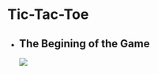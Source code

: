 ﻿# Tic-Tac-Toe


- ## The Begining of the Game
  <img align="left" src="https://i.hizliresim.com/hzAdxs.jpg">
